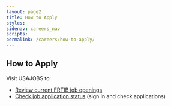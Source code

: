 ```yaml
---
layout: page2
title: How to Apply
styles:
sidenav: careers_nav
scripts:
permalink: /careers/how-to-apply/
---
```


## How to Apply

<p>Visit USAJOBS to:
</p>
<ul><li><a class="external_link" href="https://frtib.usajobs.gov/">Review current FRTIB job openings</a></li>
  <li><a class="external_link" href="https://www.usajobs.gov/Applicant/ProfileDashboard/Home">Check job application status</a> (sign in and check applications)</li>
</ul>


<!-- CONTENT END -->
